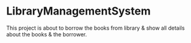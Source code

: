 # LibraryManagementSystem
This project is about to borrow the books from library &amp; show all details about the books &amp; the borrower. 
